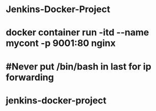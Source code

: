 # Jenkins-Docker-Project


<h1> docker container run -itd --name mycont -p 9001:80  nginx <h1>

#Never put /bin/bash in last for ip forwarding
# jenkins-docker-project
